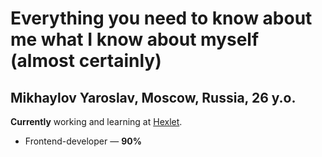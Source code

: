 # Everything you need to know about me what I know about myself (almost certainly)

## Mikhaylov Yaroslav, Moscow, Russia, 26 y.o.

**Currently** working and learning at [Hexlet](https://hexlet.io).
* Frontend-developer — **90%**
